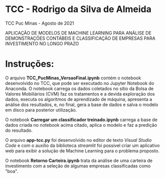 # TCC - Rodrigo da Silva de Almeida
TCC Puc Minas - Agosto de 2021

APLICAÇÃO DE MODELOS DE MACHINE LEARNING PARA ANÁLISE DE DEMONSTRAÇÕES CONTÁBEIS E CLASSIFICAÇÃO DE EMPRESAS PARA INVESTIMENTO NO LONGO PRAZO

# Instruções:

O arquivo **TCC_PucMinas_VersaoFinal.ipynb** contém o notebook desenvolvido no TCC, que pode ser executado no Jupyter Notebook do Anaconda. O notebook carrega os dados coletados no sítio da Bolsa de Valores Mobiliários (CVM) faz os tratamentos e a devida exploração dos dados, executa os algoritmos de aprendizado de máquina, apresenta a análise dos resultados, e, no final, gera a base de dados e salva o modelo em disco para posterior utilização.

O notebook **Carregar um classificador treinado.ipynb** carrega a base de dados criada no notebook acima citado, aplica o modelo e faz a predição do resultado.

O arquivo **app-tcc.py** foi desenvolvido no editor de texto *Visual Studio Code* e com o auxílio da biblioteca *streamlit* foi possível criar um aplicativo web para exibir a solução de Machine Learning para o problema proposto.

O notebook **Retorno Carteira.ipynb** trata da análise de uma carteira de investimento com a seleção de algumas empresas classificadas como "boa".
